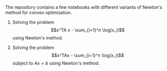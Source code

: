 The repository contains a few notebooks with different variants of Newton's method for convex optimization.

1. Solving the problem
$$x^TA x - \sum_{i=1}^n \log(x_i)$$
using Newton's method.

2.  Solving the problem
$$x^TAx - \sum_{i=1}^n \log(x_i)$$
subject to $Ax = b$
using Newton's method. 
